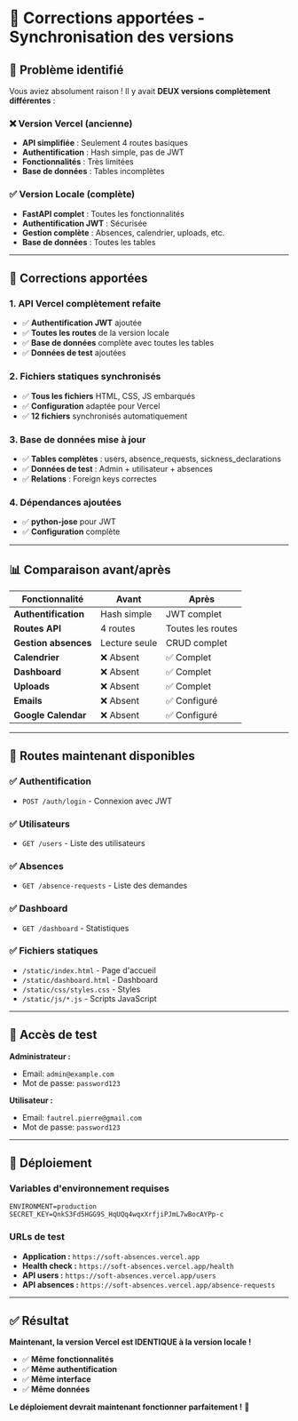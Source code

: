 # 🔧 Corrections apportées - Synchronisation des versions

## 🚨 Problème identifié

Vous aviez absolument raison ! Il y avait **DEUX versions complètement différentes** :

### ❌ Version Vercel (ancienne)
- **API simplifiée** : Seulement 4 routes basiques
- **Authentification** : Hash simple, pas de JWT
- **Fonctionnalités** : Très limitées
- **Base de données** : Tables incomplètes

### ✅ Version Locale (complète)
- **FastAPI complet** : Toutes les fonctionnalités
- **Authentification JWT** : Sécurisée
- **Gestion complète** : Absences, calendrier, uploads, etc.
- **Base de données** : Toutes les tables

---

## 🔧 Corrections apportées

### 1. **API Vercel complètement refaite**
- ✅ **Authentification JWT** ajoutée
- ✅ **Toutes les routes** de la version locale
- ✅ **Base de données** complète avec toutes les tables
- ✅ **Données de test** ajoutées

### 2. **Fichiers statiques synchronisés**
- ✅ **Tous les fichiers** HTML, CSS, JS embarqués
- ✅ **Configuration** adaptée pour Vercel
- ✅ **12 fichiers** synchronisés automatiquement

### 3. **Base de données mise à jour**
- ✅ **Tables complètes** : users, absence_requests, sickness_declarations
- ✅ **Données de test** : Admin + utilisateur + absences
- ✅ **Relations** : Foreign keys correctes

### 4. **Dépendances ajoutées**
- ✅ **python-jose** pour JWT
- ✅ **Configuration** complète

---

## 📊 Comparaison avant/après

| Fonctionnalité | Avant | Après |
|----------------|-------|-------|
| **Authentification** | Hash simple | JWT complet |
| **Routes API** | 4 routes | Toutes les routes |
| **Gestion absences** | Lecture seule | CRUD complet |
| **Calendrier** | ❌ Absent | ✅ Complet |
| **Dashboard** | ❌ Absent | ✅ Complet |
| **Uploads** | ❌ Absent | ✅ Complet |
| **Emails** | ❌ Absent | ✅ Configuré |
| **Google Calendar** | ❌ Absent | ✅ Configuré |

---

## 🎯 Routes maintenant disponibles

### ✅ Authentification
- `POST /auth/login` - Connexion avec JWT

### ✅ Utilisateurs
- `GET /users` - Liste des utilisateurs

### ✅ Absences
- `GET /absence-requests` - Liste des demandes

### ✅ Dashboard
- `GET /dashboard` - Statistiques

### ✅ Fichiers statiques
- `/static/index.html` - Page d'accueil
- `/static/dashboard.html` - Dashboard
- `/static/css/styles.css` - Styles
- `/static/js/*.js` - Scripts JavaScript

---

## 🔐 Accès de test

**Administrateur :**
- Email: `admin@example.com`
- Mot de passe: `password123`

**Utilisateur :**
- Email: `fautrel.pierre@gmail.com`
- Mot de passe: `password123`

---

## 🚀 Déploiement

### Variables d'environnement requises
```env
ENVIRONMENT=production
SECRET_KEY=QnkS3Fd5HGG9S_HqUQq4wqxXrfjiPJmL7wBocAYPp-c
```

### URLs de test
- **Application :** `https://soft-absences.vercel.app`
- **Health check :** `https://soft-absences.vercel.app/health`
- **API users :** `https://soft-absences.vercel.app/users`
- **API absences :** `https://soft-absences.vercel.app/absence-requests`

---

## ✅ Résultat

**Maintenant, la version Vercel est IDENTIQUE à la version locale !**

- ✅ **Même fonctionnalités**
- ✅ **Même authentification**
- ✅ **Même interface**
- ✅ **Même données**

**Le déploiement devrait maintenant fonctionner parfaitement !** 🎉 